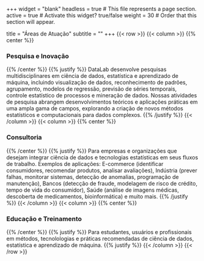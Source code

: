 +++
widget = "blank"
headless = true  # This file represents a page section.
active = true  # Activate this widget? true/false
weight = 30  # Order that this section will appear.

title = "Áreas de Atuação"
subtitle = ""
+++
{{< row >}}
{{< column >}}
{{% center %}}
### Pesquisa e Inovação
{{% /center %}}
{{% justify %}}
DataLab desenvolve pesquisas multidisciplinares em ciência de dados, estatística e aprendizado de máquina, incluindo visualização de dados, reconhecimento de padrões, agrupamento, modelos de regressão, previsão de séries temporais, controle estatístico de processos e mineração de dados. Nossas atividades de pesquisa abrangem desenvolvimentos teóricos e aplicações práticas em uma ampla gama de campos, explorando a criação de novos métodos estatísticos e computacionais para dados complexos. 
{{% /justify %}}
{{< /column >}}
{{< column >}}
{{% center %}}
### Consultoria
{{% /center %}}
{{% justify %}}
Para empresas e organizações que desejam integrar ciência de dados e tecnologias estatísticas em seus fluxos de trabalho. Exemplos de aplicações: E-commerce (identificar consumidores, recomendar produtos, analisar avaliações), Indústria (prever falhas, monitorar sistemas, detecção de anomalias, programação de manutenção), Bancos (detecção de fraude, modelagem de risco de crédito, tempo de vida do consumidor), Saúde (análise de imagens médicas, descoberta de medicamentos, bioinformática) e muito mais.
{{% /justify %}}
{{< /column >}}
{{< column >}}
{{% center %}}
### Educação e Treinamento
{{% /center %}}
{{% justify %}}
Para estudantes, usuários e profissionais em métodos, tecnolologias e práticas recomendadas de ciência de dados, estatística e aprendizado de máquina.
{{% justify %}}
{{< /column >}}
{{< /row >}}